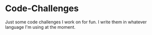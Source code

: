 # Code-Challenges
Just some code challenges I work on for fun. I write them in whatever language I'm using at the moment.

